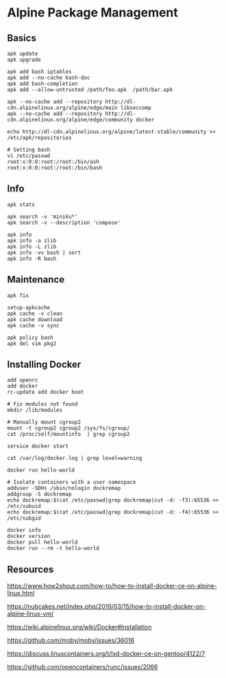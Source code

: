 # Alpine Package Management

## Basics
```shell
apk update
apk upgrade

apk add bash iptables
apk add --no-cache bash-doc 
apk add bash-completion
apk add --allow-untrusted /path/foo.apk  /path/bar.apk 

apk --no-cache add --repository http://dl-cdn.alpinelinux.org/alpine/edge/main libseccomp
apk --no-cache add --repository http://dl-cdn.alpinelinux.org/alpine/edge/community docker

echo http://dl-cdn.alpinelinux.org/alpine/latest-stable/community >> /etc/apk/repositories

# Setting bash
vi /etc/passwd
root:x:0:0:root:/root:/bin/ash 
root:x:0:0:root:/root:/bin/bash
```

## Info
```shell
apk stats

apk search -v 'miniku*' 
apk search -v --description 'compose'

apk info
apk info -a zlib
apk info -L zlib
apk info -vv bash | sort
apk info -R bash
```

## Maintenance
```shell
apk fix 

setup-apkcache
apk cache -v clean
apk cache download
apk cache -v sync 

apk policy bash
apk del vim pkg2
```

## Installing Docker
```shell
add openrc
add docker
rc-update add docker boot

# Fix modules not found
mkdir /lib/modules

# Manually mount cgroup2
mount -t cgroup2 cgroup2 /sys/fs/cgroup/
cat /proc/self/mountinfo  | grep cgroup2 

service docker start

cat /var/log/docker.log | grep level=warning

docker run hello-world

# Isolate containers with a user namespace
adduser -SDHs /sbin/nologin dockremap
addgroup -S dockremap
echo dockremap:$(cat /etc/passwd|grep dockremap|cut -d: -f3):65536 >> /etc/subuid
echo dockremap:$(cat /etc/passwd|grep dockremap|cut -d: -f4):65536 >> /etc/subgid

docker info
docker version
docker pull hello-world
docker run --rm -t hello-world
```

## Resources
https://www.how2shout.com/how-to/how-to-install-docker-ce-on-alpine-linux.html

https://nubcakes.net/index.php/2019/03/15/how-to-install-docker-on-alpine-linux-vm/

https://wiki.alpinelinux.org/wiki/Docker#Installation

https://github.com/moby/moby/issues/36016

https://discuss.linuxcontainers.org/t/lxd-docker-ce-on-gentoo/4122/7

https://github.com/opencontainers/runc/issues/2066


